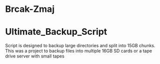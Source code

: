                                                                                                                    
Brcak-Zmaj
==========
                                              

# Ultimate_Backup_Script
Script is designed to backup large directories and split into 15GB chunks. This was a project to backup files into multiple 16GB SD cards or a tape drive server with small tapes
